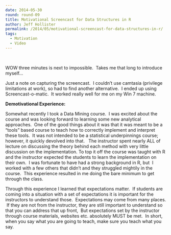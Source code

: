 ```yaml
---
date: 2014-05-30
round: round-09
title: Motivational Screencast for Data Structures in R
author: Jeff Hollister
permalink: /2014/05/motivational-screencast-for-data-structures-in-r/
tags:
  - Motivation
  - Video
---
```

&nbsp;



WOW three minutes is next to impossible.  Takes me that long to introduce myself&#8230;

Just a note on capturing the screencast.  I couldn&#8217;t use camtasia (privilege limitations at work), so had to find another alternative.  I ended up using Screencast-o-matic.  It worked really well for me on my Win 7 machine.

**Demotivational Experience:**

Somewhat recently I took a Data Mining course.  I was excited about the course and was looking forward to learning some new analytical approaches.  One of the good things about it was that it was meant to be a &#8220;tools&#8221; based course to teach how to correctly implement and interpret these tools.  It was not intended to be a statistical underpinnings course; however, it quickly devolved into that.   The instructor spent nearly ALL of lecture on discussing the theory behind each method with very little discussion on the implementation. To top it off the course was taught with R and the instructor expected the students to learn the implementation on their own.  I was fortunate to have had a strong background in R, but  I worked with a few others that didn&#8217;t and they struggled mightily in the course.  This experience resulted in me doing the bare minimum to get through the class.

Through this experience I learned that expectations matter.  If students are coming into a situation with a set of expectations it is important for the instructors to understand those.  Expectations may come from many places.  If they are not from the instructor, they are still important to understand so that you can address that up front,  But expectations set by the instructor through course materials, websites etc. absolutely MUST be met.  In short, when you say what you are going to teach, make sure you teach what you say.

&nbsp;
